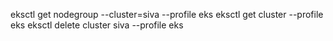 eksctl get nodegroup --cluster=siva --profile eks
eksctl get cluster --profile eks
eksctl delete cluster siva --profile eks
